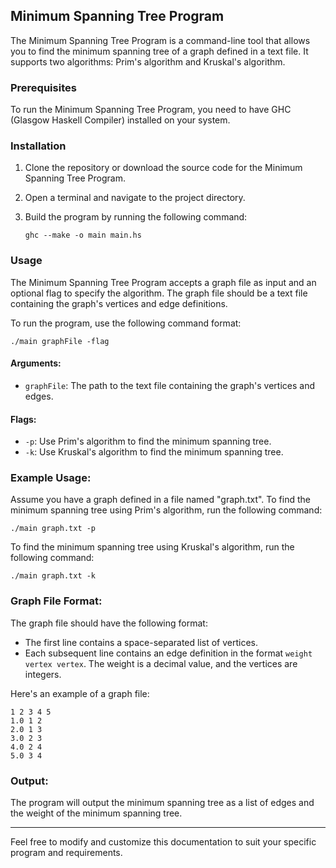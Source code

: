 ## Minimum Spanning Tree Program

The Minimum Spanning Tree Program is a command-line tool that allows you to find the minimum spanning tree of a graph defined in a text file. It supports two algorithms: Prim's algorithm and Kruskal's algorithm.

### Prerequisites

To run the Minimum Spanning Tree Program, you need to have GHC (Glasgow Haskell Compiler) installed on your system.

### Installation

1. Clone the repository or download the source code for the Minimum Spanning Tree Program.

2. Open a terminal and navigate to the project directory.

3. Build the program by running the following command:
   ```
   ghc --make -o main main.hs
   ```

### Usage

The Minimum Spanning Tree Program accepts a graph file as input and an optional flag to specify the algorithm. The graph file should be a text file containing the graph's vertices and edge definitions.

To run the program, use the following command format:
```
./main graphFile -flag
```

#### Arguments:

- `graphFile`: The path to the text file containing the graph's vertices and edges.

#### Flags:

- `-p`: Use Prim's algorithm to find the minimum spanning tree.
- `-k`: Use Kruskal's algorithm to find the minimum spanning tree.

### Example Usage:

Assume you have a graph defined in a file named "graph.txt". To find the minimum spanning tree using Prim's algorithm, run the following command:
```
./main graph.txt -p
```

To find the minimum spanning tree using Kruskal's algorithm, run the following command:
```
./main graph.txt -k
```

### Graph File Format:

The graph file should have the following format:

- The first line contains a space-separated list of vertices.
- Each subsequent line contains an edge definition in the format `weight vertex vertex`. The weight is a decimal value, and the vertices are integers.

Here's an example of a graph file:
```
1 2 3 4 5
1.0 1 2
2.0 1 3
3.0 2 3
4.0 2 4
5.0 3 4
```

### Output:

The program will output the minimum spanning tree as a list of edges and the weight of the minimum spanning tree.

---

Feel free to modify and customize this documentation to suit your specific program and requirements.